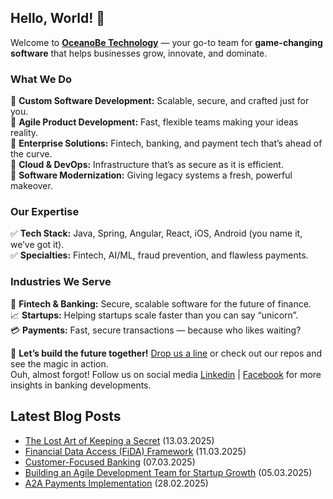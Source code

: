 ## Hello, World! :wave:

Welcome to **[OceanoBe Technology][1]** — your go-to team for **game-changing software** that helps businesses grow, innovate, and dominate.

### What We Do
🔹 **Custom Software Development:** Scalable, secure, and crafted just for you.\
🔹 **Agile Product Development:** Fast, flexible teams making your ideas reality.\
🔹 **Enterprise Solutions:** Fintech, banking, and payment tech that’s ahead of the curve.\
🔹 **Cloud & DevOps:** Infrastructure that’s as secure as it is efficient.\
🔹 **Software Modernization:** Giving legacy systems a fresh, powerful makeover.
 
### Our Expertise
✅ **Tech Stack:** Java, Spring, Angular, React, iOS, Android (you name it, we’ve got it).\
✅ **Specialties:** Fintech, AI/ML, fraud prevention, and flawless payments.
 
### Industries We Serve
🏦 **Fintech & Banking:** Secure, scalable software for the future of finance.\
📈 **Startups:** Helping startups scale faster than you can say “unicorn”.\
💳 **Payments:** Fast, secure transactions — because who likes waiting?
 
📩 **Let’s build the future together!** [Drop us a line][1] or check out our repos and see the magic in action.\
Ouh, almost forgot! Follow us on social media [Linkedin][2] | [Facebook][3] for more insights in banking developments.


[1]: https://oceanobe.com
[2]: https://www.linkedin.com/company/oceanobe-technology/
[3]: https://www.facebook.com/oceanobe/

## Latest Blog Posts
- [The Lost Art of Keeping a Secret](https://oceanobe.com/news/the-lost-art-of-keeping-a-secret/1492) (13.03.2025)
- [Financial Data Access (FiDA) Framework](https://oceanobe.com/news/financial-data-access-(fida)-framework/1476) (11.03.2025)
- [Customer-Focused Banking](https://oceanobe.com/news/customer-focused-banking/1474) (07.03.2025)
- [Building an Agile Development Team for Startup Growth](https://oceanobe.com/news/building-an-agile-development-team-for-startup-growth/1471) (05.03.2025)
- [A2A Payments Implementation](https://oceanobe.com/news/a2a-payments-implementation/1469) (28.02.2025)
